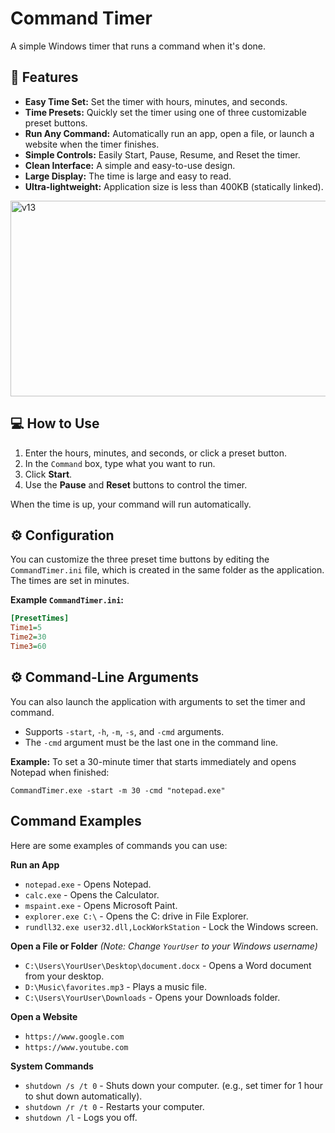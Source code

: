 # Command Timer

A simple Windows timer that runs a command when it's done.

## 🚀 Features

  * **Easy Time Set:** Set the timer with hours, minutes, and seconds.
  * **Time Presets:** Quickly set the timer using one of three customizable preset buttons.
  * **Run Any Command:** Automatically run an app, open a file, or launch a website when the timer finishes.
  * **Simple Controls:** Easily Start, Pause, Resume, and Reset the timer.
  * **Clean Interface:** A simple and easy-to-use design.
  * **Large Display:** The time is large and easy to read.
  * **Ultra-lightweight:** Application size is less than 400KB (statically linked).


<img width="511" height="313" alt="v13" src="https://github.com/user-attachments/assets/7114fe37-2f39-4162-9667-336eb9eb2f5e" />


## 💻 How to Use

1.  Enter the hours, minutes, and seconds, or click a preset button.
2.  In the `Command` box, type what you want to run.
3.  Click **Start**.
4.  Use the **Pause** and **Reset** buttons to control the timer.

When the time is up, your command will run automatically.

## ⚙️ Configuration

You can customize the three preset time buttons by editing the `CommandTimer.ini` file, which is created in the same folder as the application. The times are set in minutes.

**Example `CommandTimer.ini`:**

```ini
[PresetTimes]
Time1=5
Time2=30
Time3=60
```

## ⚙️ Command-Line Arguments

You can also launch the application with arguments to set the timer and command.

  * Supports `-start`, `-h`, `-m`, `-s`, and `-cmd` arguments.
  * The `-cmd` argument must be the last one in the command line.

**Example:**
To set a 30-minute timer that starts immediately and opens Notepad when finished:

```
CommandTimer.exe -start -m 30 -cmd "notepad.exe"
```

## Command Examples

Here are some examples of commands you can use:

**Run an App**

  * `notepad.exe` - Opens Notepad.
  * `calc.exe` - Opens the Calculator.
  * `mspaint.exe` - Opens Microsoft Paint.
  * `explorer.exe C:\` - Opens the C: drive in File Explorer.
  * `rundll32.exe user32.dll,LockWorkStation` - Lock the Windows screen.

**Open a File or Folder** *(Note: Change `YourUser` to your Windows username)*

  * `C:\Users\YourUser\Desktop\document.docx` - Opens a Word document from your desktop.
  * `D:\Music\favorites.mp3` - Plays a music file.
  * `C:\Users\YourUser\Downloads` - Opens your Downloads folder.

**Open a Website**

  * `https://www.google.com`
  * `https://www.youtube.com`

**System Commands**

  * `shutdown /s /t 0` - Shuts down your computer. (e.g., set timer for 1 hour to shut down automatically).
  * `shutdown /r /t 0` - Restarts your computer.
  * `shutdown /l` - Logs you off.
